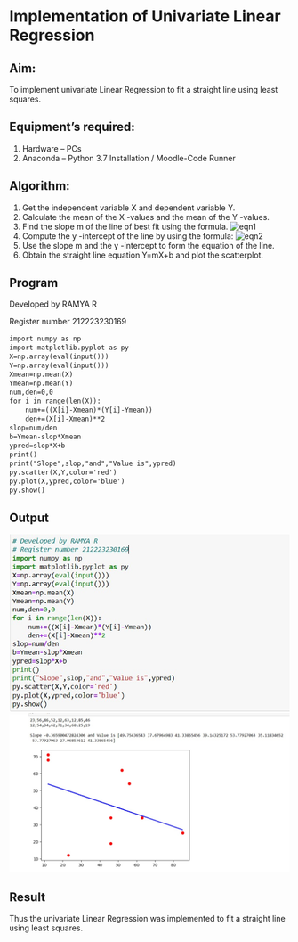 # Implementation of Univariate Linear Regression
## Aim:
To implement univariate Linear Regression to fit a straight line using least squares.
## Equipment’s required:
1.	Hardware – PCs
2.	Anaconda – Python 3.7 Installation / Moodle-Code Runner
## Algorithm:
1.	Get the independent variable X and dependent variable Y.
2.	Calculate the mean of the X -values and the mean of the Y -values.
3.	Find the slope m of the line of best fit using the formula.
 ![eqn1](./eq1.jpg)
4.	Compute the y -intercept of the line by using the formula:
![eqn2](./eq2.jpg)  
5.	Use the slope m and the y -intercept to form the equation of the line.
6.	Obtain the straight line equation Y=mX+b and plot the scatterplot.
## Program

Developed by RAMYA R

Register number 212223230169

```
import numpy as np
import matplotlib.pyplot as py
X=np.array(eval(input()))
Y=np.array(eval(input()))
Xmean=np.mean(X)
Ymean=np.mean(Y)
num,den=0,0
for i in range(len(X)):
    num+=((X[i]-Xmean)*(Y[i]-Ymean))
    den+=(X[i]-Xmean)**2
slop=num/den
b=Ymean-slop*Xmean
ypred=slop*X+b
print()
print("Slope",slop,"and","Value is",ypred)
py.scatter(X,Y,color='red')
py.plot(X,ypred,color='blue')
py.show()
```

## Output

![alt text](<WhatsApp Image 2024-04-30 at 11.51.01_e6d82844.jpg>)
![alt text](<WhatsApp Image 2024-04-30 at 11.51.01_b8e0bcd3.jpg>)


## Result
Thus the univariate Linear Regression was implemented to fit a straight line using least squares.
